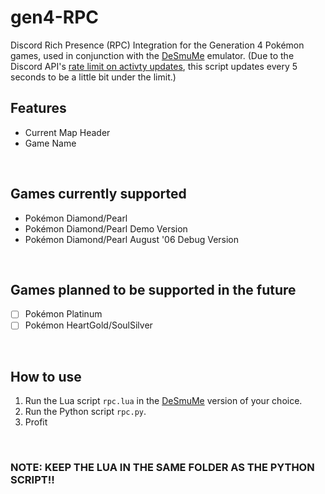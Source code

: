 # gen4-RPC
Discord Rich Presence (RPC) Integration for the Generation 4 Pokémon games, used in conjunction with the [DeSmuMe](http://desmume.org/) emulator. (Due to the Discord API's [rate limit on activty updates](https://discordapp.com/developers/docs/game-sdk/activities), this script updates every 5 seconds to be a little bit under the limit.)
</br>

## Features
- Current Map Header
- Game Name
</br>

## Games currently supported
- Pokémon Diamond/Pearl
- Pokémon Diamond/Pearl Demo Version
- Pokémon Diamond/Pearl August '06 Debug Version
</br>

## Games planned to be supported in the future
- [ ] Pokémon Platinum
- [ ] Pokémon HeartGold/SoulSilver
</br>

## How to use
1. Run the Lua script `rpc.lua` in the [DeSmuMe](http://desmume.org/) version of your choice.
2. Run the Python script `rpc.py`.
3. Profit
</br>

### NOTE: KEEP THE LUA IN THE SAME FOLDER AS THE PYTHON SCRIPT!!
